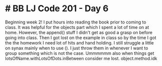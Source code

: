 <h1># BB LJ Code 201 - Day 6 </h1>

<p>Beginning week 2! I put hours into reading the book prior to coming to class. It was helpful for the objects part which I spent a lot of time on at home. However, the append() stuff I didn't get as good a grasp on before going into class. Then I got lost on the example in class so by the time I got the the homework I need lot of hits and hand holding. I still struggle a little on synax mainly when to use (). I just throw them in whenever I want to group something which is not the case. Ummmmmm also when things get lotsOfName.withLotsOfDots.inBetween consider me lost.
object.method.idk  </p>
